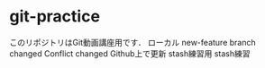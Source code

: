 # git-practice
このリポジトリはGit動画講座用です．
ローカル
new-feature branch　changed
Conflict changed
Github上で更新
stash練習用
stash練習
